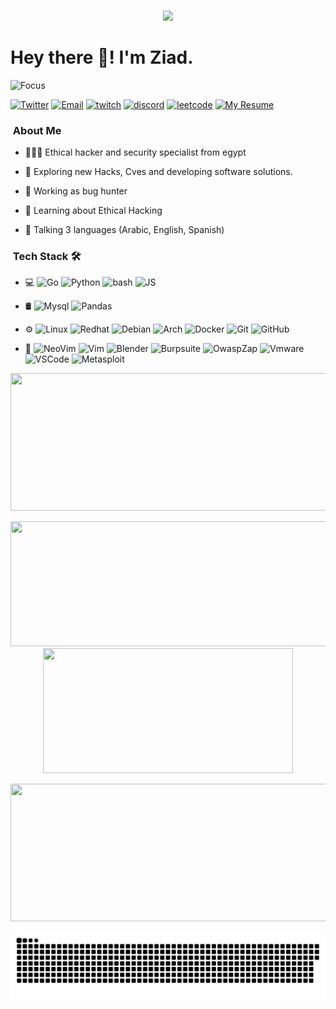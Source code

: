 ###

<div style="text-align: center;">
  <img src="https://github-profile-trophy.vercel.app/?username=Zierax&title=Stars,Followers,Commits,Repositories,MultipleLang,PullRequest&theme=dark">
</div>

###


<h1>Hey there 👋! I'm Ziad.</h1>


![Focus](https://img.shields.io/badge/Focus-hacking-brightgreen)

<a href="https://twitter.com/Zierax_x" target="_blank"><img src="https://img.shields.io/badge/-Twitter-333333?style=flat&logo=x" alt="Twitter"></a>
<a href="mailto:zs.01117875692@gmail.com" target="_blank"><img src="https://img.shields.io/badge/-Email-333333?style=flat&logo=gmail" alt="Email"></a>
<a href="https://twitch.tv/Zierax_x" target="_blank"><img src="https://img.shields.io/badge/-twitch-333333?style=flat&logo=twitch" alt="twitch"></a>
<a href="https://discord.com/Zierax" target="_blank"><img src="https://img.shields.io/badge/-discord-333333?style=flat&logo=discord" alt="discord"></a>
<a href="https://leetcode.com/Zierax" target="_blank"><img src="https://img.shields.io/badge/-leetcode-333333?style=flat&logo=leetcode" alt="leetcode"></a>
<a href="https://github.com/Zierax/My-Resume" target="_blank"><img src="https://img.shields.io/badge/-MyResume-333333?style=flat&logo=square" alt="My Resume"></a>


<h3>  &nbsp;About Me  </h3>

- 👨🏻‍💻 Ethical hacker and security specialist from egypt

- 🤔 Exploring new Hacks, Cves and developing software solutions.
  
- 💼 Working as bug hunter
  
- 🌱 Learning about Ethical Hacking
  
- 💬 Talking 3 languages (Arabic, English, Spanish)


<h3>  &nbsp;Tech Stack 🛠 </h3>

- 💻
  ![Go](https://img.shields.io/badge/-Go-333333?style=flat&logo=go)
  ![Python](https://img.shields.io/badge/-Python-333333?style=flat&logo=python)
  ![bash](https://img.shields.io/badge/-bash-333333?style=flat&logo=shell)
  ![JS](https://img.shields.io/badge/-javascript-333333?style=flat&logo=javascript)
  
- 🛢
  ![Mysql](https://img.shields.io/badge/-mysql-333333?style=flat&logo=mysql&logoColor=316192)
  ![Pandas](https://img.shields.io/badge/-pandas-333333?style=flat&logo=pandas&logoColor=316192)
  
- ⚙️
  ![Linux](https://img.shields.io/badge/-Linux-333333?style=flat&logo=linux)
  ![Redhat](https://img.shields.io/badge/-redhat-333333?style=flat&logo=redhat)
  ![Debian](https://img.shields.io/badge/-debian-333333?style=flat&logo=debian)
  ![Arch](https://img.shields.io/badge/-arch-333333?style=flat&logo=archlinux)
  ![Docker](https://img.shields.io/badge/-Dcoker-333333?style=flat&logo=docker)
  ![Git](https://img.shields.io/badge/-Git-333333?style=flat&logo=git)
  ![GitHub](https://img.shields.io/badge/-GitHub-333333?style=flat&logo=github)
  
- 🔧
  ![NeoVim](https://img.shields.io/badge/-NeoVim-333333?style=flat&logo=neovim)
  ![Vim](https://img.shields.io/badge/-Vim-333333?style=flat&logo=vim)
  ![Blender](https://img.shields.io/badge/-Blender-333333?style=flat&logo=blender)
  ![Burpsuite](https://img.shields.io/badge/-Burpsuite-333333?style=flat&logo=burpsuite)
  ![OwaspZap](https://img.shields.io/badge/-OwaspZap-333333?style=flat&logo=zap)
  ![Vmware](https://img.shields.io/badge/-VMware-333333?style=flat&logo=vmware)
  ![VSCode](https://img.shields.io/badge/-VSCode-333333?style=flat&logo=visualstudiocode&logoColor=277dff)
  ![Metasploit](https://img.shields.io/badge/-metasploit-333333?style=flat&logo=metasploit)
  
  

<p align="center">
  <img width="800" height="220" src="https://leetcode-stats.vercel.app/api?username=Zierax&theme=dark">
</p>


<p align="center">
  <img width="600" height="200" src="https://github-readme-stats.vercel.app/api?username=Zierax&hide_title=false&hide_rank=false&show_icons=true&include_all_commits=true&count_private=true&disable_animations=false&theme=dracula&locale=en&hide_border=false">
  <img width="400" height="200" src="https://github-readme-stats.vercel.app/api/top-langs?username=Zierax&locale=en&hide_title=false&layout=compact&card_width=320&langs_count=5&theme=dracula&hide_border=false">
</p>
 

<p align="center">
  <img width="800" height="220" src="https://streak-stats.demolab.com?user=Zierax&theme=dracula&hide_border=true&border_radius=5&card_width=800">
</p>


<p align="center">
 <img width="1000" src="assets/github-snake.svg" alt="snake"/>
</p>


